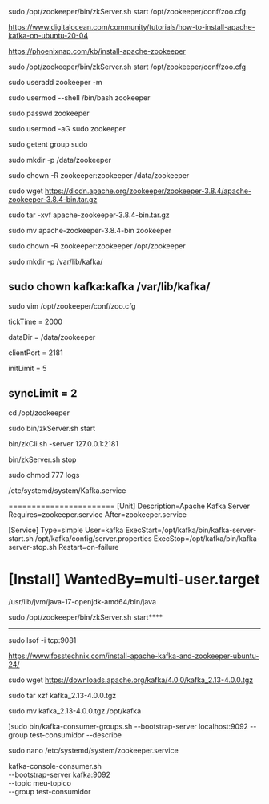 sudo /opt/zookeeper/bin/zkServer.sh start /opt/zookeeper/conf/zoo.cfg 

https://www.digitalocean.com/community/tutorials/how-to-install-apache-kafka-on-ubuntu-20-04

https://phoenixnap.com/kb/install-apache-zookeeper

sudo /opt/zookeeper/bin/zkServer.sh start /opt/zookeeper/conf/zoo.cfg

sudo useradd zookeeper -m

sudo usermod --shell /bin/bash zookeeper

sudo passwd zookeeper

sudo usermod -aG sudo zookeeper

sudo getent group sudo

sudo mkdir -p /data/zookeeper

sudo chown -R zookeeper:zookeeper /data/zookeeper

sudo wget https://dlcdn.apache.org/zookeeper/zookeeper-3.8.4/apache-zookeeper-3.8.4-bin.tar.gz

sudo tar -xvf apache-zookeeper-3.8.4-bin.tar.gz

sudo mv apache-zookeeper-3.8.4-bin zookeeper

sudo chown -R zookeeper:zookeeper /opt/zookeeper

sudo mkdir -p /var/lib/kafka/

sudo chown kafka:kafka /var/lib/kafka/
---------------
sudo vim /opt/zookeeper/conf/zoo.cfg

tickTime = 2000

dataDir = /data/zookeeper

clientPort = 2181

initLimit = 5

syncLimit = 2
-------

cd /opt/zookeeper  

sudo bin/zkServer.sh start

bin/zkCli.sh -server 127.0.0.1:2181

bin/zkServer.sh stop

 sudo chmod 777  logs

/etc/systemd/system/Kafka.service

=======================
[Unit]
Description=Apache Kafka Server
Requires=zookeeper.service
After=zookeeper.service

[Service]
Type=simple
User=kafka
ExecStart=/opt/kafka/bin/kafka-server-start.sh /opt/kafka/config/server.properties
ExecStop=/opt/kafka/bin/kafka-server-stop.sh
Restart=on-failure

[Install]
WantedBy=multi-user.target
===========================================

/usr/lib/jvm/java-17-openjdk-amd64/bin/java

sudo /opt/zookeeper/bin/zkServer.sh start****



----------
sudo lsof -i tcp:9081

https://www.fosstechnix.com/install-apache-kafka-and-zookeeper-ubuntu-24/

sudo wget https://downloads.apache.org/kafka/4.0.0/kafka_2.13-4.0.0.tgz

sudo tar xzf kafka_2.13-4.0.0.tgz

sudo mv kafka_2.13-4.0.0.tgz /opt/kafka

]sudo bin/kafka-consumer-groups.sh --bootstrap-server localhost:9092 --group test-consumidor --describe


sudo nano /etc/systemd/system/zookeeper.service






kafka-console-consumer.sh \
  --bootstrap-server kafka:9092 \
  --topic meu-topico \
  --group test-consumidor
